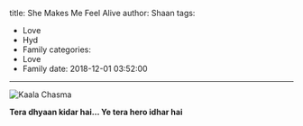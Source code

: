 title: She Makes Me Feel Alive
author: Shaan
tags:
  - Love
  - Hyd
  - Family
categories:
  - Love
  - Family
date: 2018-12-01 03:52:00
---

![Kaala Chasma](\images\look.png)

<strong>Tera dhyaan kidar hai... Ye tera hero idhar hai </strong>